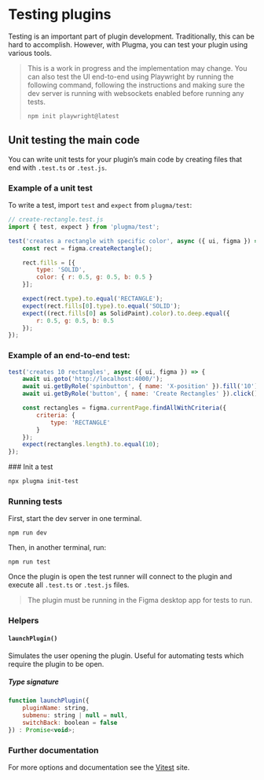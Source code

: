 # Testing plugins

Testing is an important part of plugin development. Traditionally, this can be hard to accomplish. However, with Plugma, you can test your plugin using various tools.

<blockquote class="warning">
This is a work in progress and the implementation may change. You can also test the UI end-to-end using Playwright by running the following command, following the instructions and making sure the dev server is running with websockets enabled before running any tests.

```package-manager
npm init playwright@latest
```

</blockquote>

## Unit testing the main code

You can write unit tests for your plugin’s main code by creating files that end with `.test.ts` or `.test.js`.

### Example of a unit test

To write a test, import `test` and `expect` from `plugma/test`:

```js
// create-rectangle.test.js
import { test, expect } from 'plugma/test';

test('creates a rectangle with specific color', async ({ ui, figma }) => {
    const rect = figma.createRectangle();

    rect.fills = [{
        type: 'SOLID',
        color: { r: 0.5, g: 0.5, b: 0.5 }
    }];

    expect(rect.type).to.equal('RECTANGLE');
    expect(rect.fills[0].type).to.equal('SOLID');
    expect((rect.fills[0] as SolidPaint).color).to.deep.equal({
        r: 0.5, g: 0.5, b: 0.5
    });
});
```

### Example of an end-to-end test:

```js
test('creates 10 rectangles', async ({ ui, figma }) => {
	await ui.goto('http://localhost:4000/');
	await ui.getByRole('spinbutton', { name: 'X-position' }).fill('10');
	await ui.getByRole('button', { name: 'Create Rectangles' }).click();

	const rectangles = figma.currentPage.findAllWithCriteria({
		criteria: {
			type: 'RECTANGLE'
		}
	});
	expect(rectangles.length).to.equal(10);
});
```

### Init a test

```bash
npx plugma init-test
```

### Running tests

First, start the dev server in one terminal.

```package-manager
npm run dev
```

Then, in another terminal, run:

```package-manager
npm run test
```

Once the plugin is open the test runner will connect to the plugin and execute all `.test.ts` or `.test.js` files.

<blockquote class="info">
The plugin must be running in the Figma desktop app for tests to run.
</blockquote>

### Helpers

#### `launchPlugin()`

Simulates the user opening the plugin. Useful for automating tests which require the plugin to be open.

##### Type signature

```js
function launchPlugin({
    pluginName: string,
    submenu: string | null = null,
    switchBack: boolean = false
}) : Promise<void>;
```

### Further documentation

For more options and documentation see the [Vitest](https://vitest.dev/guide/) site.

<!-- ## End-to-End UI Testing

Plugma also supports end-to-end testing of your UI using Playwright.

### Install Playwright

First, set up Playwright.

```bash
npm init playwright@latest
```

### Writing tests

You can write end-to-end tests for your plugin by configuring Playwright and creating files that end with `.test.ts` or `.test.js`.

```js
// create-10-rectangles.test.js
import { test, expect } from '@playwright/test';

test('create 10 rectangles', async ({ page }) => {
	await page.goto('http://localhost:4000/');
	await page.getByRole('spinbutton', { name: 'X-position' }).click();
	await page.getByRole('spinbutton', { name: 'X-position' }).press('ArrowUp');
	await page.getByRole('spinbutton', { name: 'X-position' }).press('ArrowUp');
	await page.getByRole('spinbutton', { name: 'X-position' }).press('ArrowUp');
	await page.getByRole('spinbutton', { name: 'X-position' }).press('ArrowUp');
	await page.getByRole('spinbutton', { name: 'X-position' }).press('ArrowUp');
	await page.getByRole('button', { name: 'Create Rectangles' }).click();
});
```

### Running tests

Now start the Plugma dev server with websockets enabled and a fixed port.

```bash
npm run dev -- -ws -p 4000
```

With the plugin open in the Figma desktop app, now run the tests with Playright.

```bash
npx playwright test
``` -->
